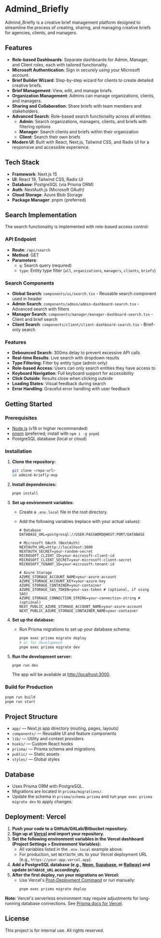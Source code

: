 # Admind_Briefly

Admind_Briefly is a creative brief management platform designed to streamline the process of creating, sharing, and managing creative briefs for agencies, clients, and managers.

## Features

- **Role-based Dashboards**: Separate dashboards for Admin, Manager, and Client roles, each with tailored functionality.
- **Microsoft Authentication**: Sign in securely using your Microsoft account.
- **Brief Builder Wizard**: Step-by-step wizard for clients to create detailed creative briefs.
- **Brief Management**: View, edit, and manage briefs.
- **Organization Management**: Admins can manage organizations, clients, and managers.
- **Sharing and Collaboration**: Share briefs with team members and stakeholders.
- **Advanced Search**: Role-based search functionality across all entities:
  - **Admin**: Search organizations, managers, clients, and briefs with filtering options
  - **Manager**: Search clients and briefs within their organization
  - **Client**: Search their own briefs
- **Modern UI**: Built with React, Next.js, Tailwind CSS, and Radix UI for a responsive and accessible experience.

## Tech Stack

- **Framework**: Next.js 15
- **UI**: React 19, Tailwind CSS, Radix UI
- **Database**: PostgreSQL (via Prisma ORM)
- **Auth**: NextAuth.js (Microsoft OAuth)
- **Cloud Storage**: Azure Blob Storage
- **Package Manager**: pnpm (preferred)

## Search Implementation

The search functionality is implemented with role-based access control:

### API Endpoint
- **Route**: `/api/search`
- **Method**: GET
- **Parameters**: 
  - `q`: Search query (required)
  - `type`: Entity type filter (`all`, `organizations`, `managers`, `clients`, `briefs`)

### Search Components
- **Global Search**: `components/ui/search.tsx` - Reusable search component used in header
- **Admin Search**: `components/admin/admin-dashboard-search.tsx` - Advanced search with filters
- **Manager Search**: `components/manager/manager-dashboard-search.tsx` - Client and brief search
- **Client Search**: `components/client/client-dashboard-search.tsx` - Brief-only search

### Features
- **Debounced Search**: 300ms delay to prevent excessive API calls
- **Real-time Results**: Live search with dropdown results
- **Type Filtering**: Filter by entity type (admin only)
- **Role-based Access**: Users can only search entities they have access to
- **Keyboard Navigation**: Full keyboard support for accessibility
- **Click Outside**: Results close when clicking outside
- **Loading States**: Visual feedback during search
- **Error Handling**: Graceful error handling with user feedback

## Getting Started

### Prerequisites

- [Node.js](https://nodejs.org/) (v18 or higher recommended)
- [pnpm](https://pnpm.io/) (preferred; install with `npm i -g pnpm`)
- PostgreSQL database (local or cloud)

### Installation

1. **Clone the repository:**
   ```bash
   git clone <repo-url>
   cd admind-briefly-mvp
   ```

2. **Install dependencies:**
   ```bash
   pnpm install
   ```

3. **Set up environment variables:**
   - Create a `.env.local` file in the root directory.
   - Add the following variables (replace with your actual values):

     ```env
     # Database
     DATABASE_URL=postgresql://USER:PASSWORD@HOST:PORT/DATABASE

     # Microsoft OAuth (NextAuth)
     NEXTAUTH_URL=http://localhost:3000
     NEXTAUTH_SECRET=your-random-secret
     MICROSOFT_CLIENT_ID=your-microsoft-client-id
     MICROSOFT_CLIENT_SECRET=your-microsoft-client-secret
     MICROSOFT_TENANT_ID=your-microsoft-tenant-id

     # Azure Storage
     AZURE_STORAGE_ACCOUNT_NAME=your-azure-account
     AZURE_STORAGE_ACCOUNT_KEY=your-azure-key
     AZURE_STORAGE_CONTAINER=your-container
     AZURE_STORAGE_SAS_TOKEN=your-sas-token # (optional, if using SAS)
     AZURE_STORAGE_CONNECTION_STRING=your-connection-string # (optional)
     NEXT_PUBLIC_AZURE_STORAGE_ACCOUNT_NAME=your-azure-account
     NEXT_PUBLIC_AZURE_STORAGE_CONTAINER_NAME=your-container
     ```

4. **Set up the database:**
   - Run Prisma migrations to set up your database schema:
     ```bash
     pnpm exec prisma migrate deploy
     # or for development
     pnpm exec prisma migrate dev
     ```

5. **Run the development server:**
   ```bash
   pnpm run dev
   ```
   The app will be available at [http://localhost:3000](http://localhost:3000).

### Build for Production

```bash
pnpm run build
pnpm run start
```

## Project Structure

- `app/` — Next.js app directory (routing, pages, layouts)
- `components/` — Reusable UI and feature components
- `lib/` — Utility and context providers
- `hooks/` — Custom React hooks
- `prisma/` — Prisma schema and migrations
- `public/` — Static assets
- `styles/` — Global styles

## Database

- Uses Prisma ORM with PostgreSQL.
- Migrations are located in `prisma/migrations/`.
- Update the schema in `prisma/schema.prisma` and run `pnpm exec prisma migrate dev` to apply changes.

## Deployment: Vercel

1. **Push your code to a GitHub/GitLab/Bitbucket repository.**
2. **Sign up at [Vercel](https://vercel.com/) and import your repository.**
3. **Set the following environment variables in the Vercel dashboard (Project Settings > Environment Variables):**
   - All variables listed in the `.env.local` example above.
   - For production, set `NEXTAUTH_URL` to your Vercel deployment URL (e.g., `https://your-app.vercel.app`).
4. **Add a PostgreSQL database (e.g., [Neon](https://neon.tech/), [Supabase](https://supabase.com/), or [Railway](https://railway.app/)) and update `DATABASE_URL` accordingly.**
5. **After the first deploy, run your migrations on Vercel:**
   - Use Vercel's [Post-Deployment Command](https://vercel.com/docs/projects/environment-variables#system-environment-variables/post-deployment-commands) or run manually:
     ```bash
     pnpm exec prisma migrate deploy
     ```

**Note:** Vercel's serverless environment may require adjustments for long-running database connections. See [Prisma docs for Vercel](https://www.prisma.io/docs/guides/deployment/deployment-guides/deploying-to-vercel).

## License

This project is for internal use. All rights reserved. 